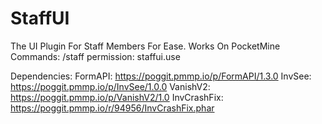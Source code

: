 # StaffUI
The UI Plugin For Staff Members For Ease. Works On PocketMine
Commands: /staff
permission: staffui.use

Dependencies:
FormAPI: https://poggit.pmmp.io/p/FormAPI/1.3.0
InvSee: https://poggit.pmmp.io/p/InvSee/1.0.0
VanishV2: https://poggit.pmmp.io/p/VanishV2/1.0
InvCrashFix: https://poggit.pmmp.io/r/94956/InvCrashFix.phar
